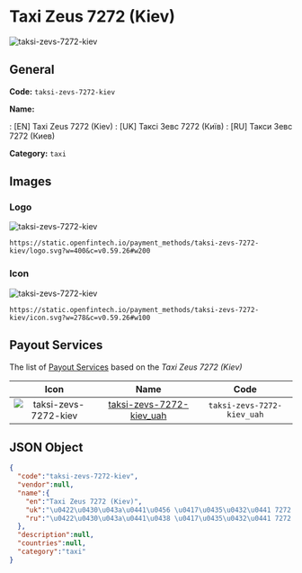 
# Taxi Zeus 7272 (Kiev) 
![taksi-zevs-7272-kiev](https://static.openfintech.io/payment_methods/taksi-zevs-7272-kiev/logo.svg?w=400&c=v0.59.26#w200)  

## General 
**Code:** `taksi-zevs-7272-kiev` 
 
**Name:** 
 
:	[EN] Taxi Zeus 7272 (Kiev) 
:	[UK] Таксі Зевс 7272 (Київ) 
:	[RU] Такси Зевс 7272 (Киев) 
 
**Category:** `taxi` 
 

## Images 

### Logo 
![taksi-zevs-7272-kiev](https://static.openfintech.io/payment_methods/taksi-zevs-7272-kiev/logo.svg?w=400&c=v0.59.26#w200)  

```
https://static.openfintech.io/payment_methods/taksi-zevs-7272-kiev/logo.svg?w=400&c=v0.59.26#w200
```  

### Icon 
![taksi-zevs-7272-kiev](https://static.openfintech.io/payment_methods/taksi-zevs-7272-kiev/icon.svg?w=278&c=v0.59.26#w100)  

```
https://static.openfintech.io/payment_methods/taksi-zevs-7272-kiev/icon.svg?w=278&c=v0.59.26#w100
```  

## Payout Services 
 
The list of [Payout Services](/payout-services/) based on the _Taxi Zeus 7272 (Kiev)_ 

|Icon|Name|Code| 
|:---:|:---:|:---:| 
|![taksi-zevs-7272-kiev](https://static.openfintech.io/payout_methods/taksi-zevs-7272-kiev/icon.png?w=278&c=v0.59.26#w40) |[taksi-zevs-7272-kiev_uah](/payout-services/taksi-zevs-7272-kiev_uah/)|`taksi-zevs-7272-kiev_uah`| 
 

## JSON Object 

```json
{
  "code":"taksi-zevs-7272-kiev",
  "vendor":null,
  "name":{
    "en":"Taxi Zeus 7272 (Kiev)",
    "uk":"\u0422\u0430\u043a\u0441\u0456 \u0417\u0435\u0432\u0441 7272 (\u041a\u0438\u0457\u0432)",
    "ru":"\u0422\u0430\u043a\u0441\u0438 \u0417\u0435\u0432\u0441 7272 (\u041a\u0438\u0435\u0432)"
  },
  "description":null,
  "countries":null,
  "category":"taxi"
}
```  
